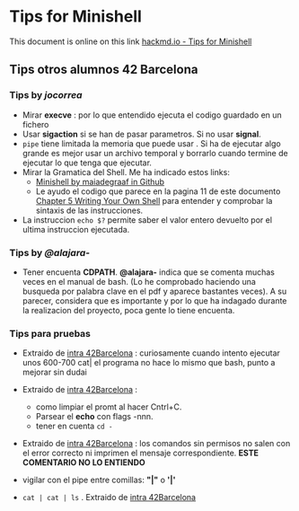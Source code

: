 # Tips for Minishell

This document is online on this link [hackmd.io - Tips for Minishell](https://hackmd.io/InOPD08lSJKHJGMwg1M5VQ?both)

## Tips otros alumnos 42 Barcelona

### Tips by *jocorrea*

- Mirar **execve** : por lo que entendido ejecuta el codigo guardado en un fichero
- Usar **sigaction** si se han de pasar parametros. Si no usar **signal**.
- `pipe` tiene limitada la memoria que puede usar . Si ha de ejecutar algo grande es mejor usar un archivo temporal y borrarlo cuando termine de ejecutar lo que tenga que ejecutar.
- Mirar la Gramatica del Shell. Me ha indicado estos links:
	- [Minishell by maiadegraaf in Github](https://github.com/maiadegraaf/minishell)
	- Le ayudo el codigo que parece en la pagina 11 de este documento [Chapter 5  Writing Your Own Shell](https://www.cs.purdue.edu/homes/grr/SystemsProgrammingBook/Book/Chapter5-WritingYourOwnShell.pdf) para entender y comprobar la sintaxis de las instrucciones.
- La instruccion `echo $?` permite saber el valor entero devuelto por el ultima instruccion ejecutada.

###  Tips by *@alajara-*

- Tener encuenta **CDPATH**.  **@alajara-** indica que se comenta muchas veces en el manual de bash. (Lo he comprobado haciendo una busqueda por palabra clave en el pdf y aparece bastantes veces). A su parecer, considera que es importante y por lo que ha indagado durante la realizacion del proyecto, poca gente lo tiene encuenta.

### Tips para pruebas

- Extraido de [intra 42Barcelona](https://projects.intra.42.fr/projects/42cursus-minishell/projects_users/3339786) : curiosamente cuando intento ejecutar unos 600-700 cat| el programa no hace lo mismo que bash, punto a mejorar sin dudai

- Extraido de [intra 42Barcelona](https://projects.intra.42.fr/projects/42cursus-minishell/projects_users/3247950) :
	- como limpiar el promt al hacer Cntrl+C.
	- Parsear el **echo** con flags -nnn.
	- tener en cuenta `cd -`

- Extraido de [intra 42Barcelona](https://projects.intra.42.fr/projects/42cursus-minishell/projects_users/3355130) : los comandos sin permisos no salen con el error correcto ni imprimen el mensaje correspondiente. **ESTE COMENTARIO NO LO ENTIENDO**

- vigilar con el pipe entre comillas: **"|"** o **'|'**
- `cat | cat | ls` . Extraido de [intra 42Barcelona](https://projects.intra.42.fr/projects/42cursus-minishell/projects_users/3237012)

